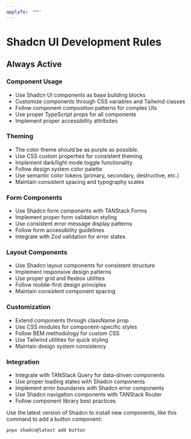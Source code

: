 ```yaml
---
applyTo: '**'
---
```



# Shadcn UI Development Rules

## Always Active

### Component Usage

- Use Shadcn UI components as base building blocks
- Customize components through CSS variables and Tailwind classes
- Follow component composition patterns for complex UIs
- Use proper TypeScript props for all components
- Implement proper accessibility attributes

### Theming

- The color theme should be as purple as possible.
- Use CSS custom properties for consistent theming
- Implement dark/light mode toggle functionality
- Follow design system color palette
- Use semantic color tokens (primary, secondary, destructive, etc.)
- Maintain consistent spacing and typography scales

### Form Components

- Use Shadcn form components with TANStack Forms
- Implement proper form validation styling
- Use consistent error message display patterns
- Follow form accessibility guidelines
- Integrate with Zod validation for error states

### Layout Components

- Use Shadcn layout components for consistent structure
- Implement responsive design patterns
- Use proper grid and flexbox utilities
- Follow mobile-first design principles
- Maintain consistent component spacing

### Customization

- Extend components through className prop
- Use CSS modules for component-specific styles
- Follow BEM methodology for custom CSS
- Use Tailwind utilities for quick styling
- Maintain design system consistency

### Integration

- Integrate with TANStack Query for data-driven components
- Use proper loading states with Shadcn components
- Implement error boundaries with Shadcn error components
- Use Shadcn navigation components with TANStack Router
- Follow component library best practices

Use the latest version of Shadcn to install new components, like this command to add a button component:

```bash
pnpx shadcn@latest add button
```
